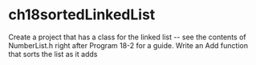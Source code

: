 # ch18sortedLinkedList
Create a project that has a class for the linked list -- see the contents of NumberList.h right after Program 18-2 for a guide. Write an Add function that sorts the list as it adds
